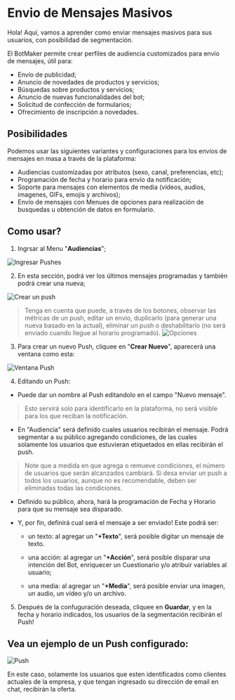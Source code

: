 # Envio de Mensajes Masivos

Hola! Aquí, vamos a aprender como enviar mensajes masivos para sus usuarios, con posibilidad de segmentación.

El BotMaker permite crear perfiles de audiencia customizados para envío de mensajes, útil para:

 - Envío de publicidad; 
 - Anuncio de novedades de productos y servicios;
 - Búsquedas sobre productos y servicios; 
 - Anuncio de nuevas funcionalidades del bot; 
 - Solicitud de confección de formularios;
 - Ofrecimiento de inscripción a novedades.

## Posibilidades

Podemos usar las siguientes variantes y configuraciones para los envíos de mensajes en masa a través de la plataforma:

 - Audiencias customizadas por atributos (sexo, canal, preferencias, etc); 
 - Programación de fecha y horario para envío da notificación;
 - Soporte para mensajes con elementos de media (vídeos, audios, imagenes, GIFs, emojis y archivos); 
 - Envío de mensajes con Menues de opciones para realización de busquedas u obtención de datos en formulario.

## Como usar?

 1. Ingrsar al Menu "**Audiencias**";
 
 ![Ingresar Pushes](https://botmakeradmin.github.io/docs/pt/imagens/Audiencias.png)

 2. En esta sección, podrá ver los últimos mensajes programadas y también podrá crear una nueva;
 
 ![Crear un push](https://botmakeradmin.github.io/docs/pt/imagens/CriarAudiencia.png)
 
> Tenga en cuenta que puede, a través de los botones, observar las métricas de un push, editar un envío, duplicarlo (para generar una nueva basado en la actual), eliminar un push o deshabilitarlo (no será enviado cuando llegue al horario programado).
> ![Opciones](https://botmakeradmin.github.io/docs/pt/imagens/OpcsoesPush.png)

3. Para crear un nuevo Push, cliquee en "**Crear Nuevo**", aparecerá una ventana como esta:

![Ventana Push](https://botmakeradmin.github.io/docs/pt/imagens/EditarAudiencia.png)

4. Editando un Push: 

- Puede dar un nombre al Push editandolo en el campo "Nuevo mensaje".

> Esto servirá solo para identificarlo en la plataforma, no será visible para los que reciban la notificación.

- En "Audiencia" será definido cuales usuarios recibirán el mensaje. Podrá segmentar a su público agregando condiciones, de las cuales solamente los usuarios que estuvieran etiquetados en ellas recibirán el push.

> Note que a medida en que agrega o remueve condiciones, el número de usuarios que serán alcanzados cambiará.    Si desa enviar un push a todos los usuarios, aunque no es recomendable, deben ser eliminadas todas las condiciones.

- Definido su público, ahora, hará la programación de Fecha y Horario para que su mensaje sea disparado.

- Y, por fin, definirá cual será el mensaje a ser enviado! Este podrá ser: 
	- un texto: al agregar un "**+Texto**", será posible digitar un mensaje de texto.
	
	- una acción: al agregar un "**+Acción**", será posible disparar una intención del Bot, enriquecer un Cuestionario y/o atribuir variables al usuario;
	-  una media: al agregar un "**+Media**", será posible enviar una imagen, un audio, un vídeo y/o un archivo.

5. Después de la confuguración deseada, cliquee en **Guardar**, y en la fecha y horario indicados, los usuarios de la segmentación recibirán el Push! 

## Vea un ejemplo de un Push configurado:

![Push](https://botmakeradmin.github.io/docs/pt/imagens/Push.png)

En este caso, solamente los usuarios que esten identificados como clientes actuales de la empresa, y que tengan ingresado su dirección de email en chat, recibirán la oferta.




<!--stackedit_data:
eyJoaXN0b3J5IjpbNzE1OTg3NzYzLC0xMDIzNTY1NzE1XX0=
-->
